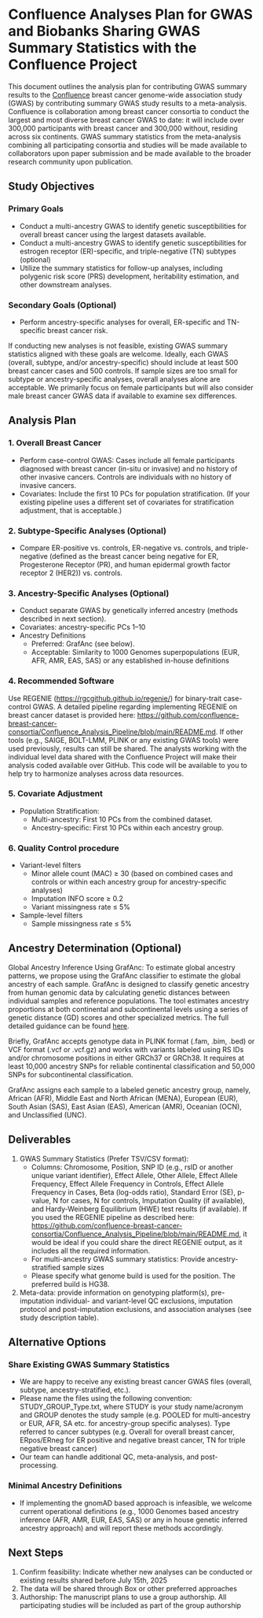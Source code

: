 # Confluence Analyses Plan for GWAS and Biobanks Sharing GWAS Summary Statistics with the Confluence Project

This document outlines the analysis plan for contributing GWAS summary results to the [Confluence](https://dceg.cancer.gov/research/cancer-types/breast-cancer/confluence-project) breast cancer genome-wide association study (GWAS) by contributing summary GWAS study results to a meta-analysis. Confluence is collaboration among breast cancer consortia to conduct the largest and most diverse breast cancer GWAS to date: it will include over 300,000 participants with breast cancer and 300,000 without, residing across six continents. GWAS summary statistics from the meta-analysis combining all participating consortia and studies will be made available to collaborators upon paper submission and be made available to the broader research community upon publication.

## Study Objectives

### Primary Goals

- Conduct a multi-ancestry GWAS to identify genetic susceptibilities for overall breast cancer using the largest datasets available.
- Conduct a multi-ancestry GWAS to identify genetic susceptibilities for estrogen receptor (ER)-specific, and triple-negative (TN) subtypes (optional)
- Utilize the summary statistics for follow-up analyses, including polygenic risk score (PRS) development, heritability estimation, and other downstream analyses.

### Secondary Goals (Optional)

- Perform ancestry-specific analyses for overall, ER-specific and TN-specific breast cancer risk.

If conducting new analyses is not feasible, existing GWAS summary statistics aligned with these goals are welcome. Ideally, each GWAS (overall, subtype, and/or ancestry-specific) should include at least 500 breast cancer cases and 500 controls. If sample sizes are too small for subtype or ancestry-specific analyses, overall analyses alone are acceptable. We primarily focus on female participants but will also consider male breast cancer GWAS data if available to examine sex differences.

## Analysis Plan

### 1. Overall Breast Cancer

- Perform case-control GWAS: Cases include all female participants diagnosed with breast cancer (in-situ or invasive) and no history of other invasive cancers. Controls are individuals with no history of invasive cancers.
- Covariates: Include the first 10 PCs for population stratification. (If your existing pipeline uses a different set of covariates for stratification adjustment, that is acceptable.)

### 2. Subtype-Specific Analyses (Optional)

- Compare ER-positive vs. controls, ER-negative vs. controls, and triple-negative (defined as the breast cancer being negative for ER, Progesterone Receptor (PR), and human epidermal growth factor receptor 2 (HER2)) vs. controls.

### 3. Ancestry-Specific Analyses (Optional)

- Conduct separate GWAS by genetically inferred ancestry (methods described in next section).
- Covariates: ancestry-specific PCs 1–10
- Ancestry Definitions
  - Preferred: GrafAnc (see below).
  - Acceptable: Similarity to 1000 Genomes superpopulations (EUR, AFR, AMR, EAS, SAS) or any established in-house definitions

### 4. Recommended Software

Use REGENIE (https://rgcgithub.github.io/regenie/) for binary-trait case-control GWAS. A detailed pipeline regarding implementing REGENIE on breast cancer dataset is provided here: https://github.com/confluence-breast-cancer-consortia/Confluence_Analysis_Pipeline/blob/main/README.md. If other tools (e.g., SAIGE, BOLT-LMM, PLINK or any existing GWAS tools) were used previously, results can still be shared. The analysts working with the individual level data shared with the Confluence Project will make their analysis coded available over GitHub. This code will be available to you to help try to harmonize analyses across data resources.

### 5. Covariate Adjustment

- Population Stratification:
  - Multi-ancestry: First 10 PCs from the combined dataset.
  - Ancestry-specific: First 10 PCs within each ancestry group.

### 6. Quality Control procedure

- Variant-level filters
  - Minor allele count (MAC) ≥ 30 (based on combined cases and controls or within each ancestry group for ancestry-specific analyses)
  - Imputation INFO score ≥ 0.2
  - Variant missingness rate ≤ 5%
- Sample-level filters
  - Sample missingness rate ≤ 5%

## Ancestry Determination (Optional)

Global Ancestry Inference Using GrafAnc: To estimate global ancestry patterns, we propose using the GrafAnc classifier to estimate the global ancestry of each sample. GrafAnc is designed to classify genetic ancestry from human genomic data by calculating genetic distances between individual samples and reference populations. The tool estimates ancestry proportions at both continental and subcontinental levels using a series of genetic distance (GD) scores and other specialized metrics. The full detailed guidance can be found [here](https://github.com/jimmy-penn/grafanc/blob/master/GrafAncDocumentation.md).

Briefly, GrafAnc accepts genotype data in PLINK format (.fam, .bim, .bed) or VCF format (.vcf or .vcf.gz) and works with variants labeled using RS IDs and/or chromosome positions in either GRCh37 or GRCh38. It requires at least 10,000 ancestry SNPs for reliable continental classification and 50,000 SNPs for subcontinental classification.

GrafAnc assigns each sample to a labeled genetic ancestry group, namely, African (AFR), Middle East and North African (MENA), European (EUR), South Asian (SAS), East Asian (EAS), American (AMR), Oceanian (OCN), and Unclassified (UNC).

## Deliverables

1. GWAS Summary Statistics (Prefer TSV/CSV format):
    - Columns: Chromosome, Position, SNP ID (e.g., rsID or another unique variant identifier), Effect Allele, Other Allele, Effect Allele Frequency, Effect Allele Frequency in Controls, Effect Allele Frequency in Cases, Beta (log-odds ratio), Standard Error (SE), p-value, N for cases, N for controls, Imputation Quality (if available), and Hardy-Weinberg Equilibrium (HWE) test results (if available). If you used the REGENIE pipeline as described here: https://github.com/confluence-breast-cancer-consortia/Confluence_Analysis_Pipeline/blob/main/README.md, it would be ideal if you could share the direct REGENIE output, as it includes all the required information.
    - For multi-ancestry GWAS summary statistics: Provide ancestry-stratified sample sizes
    - Please specify what genome build is used for the position. The preferred build is HG38.
2. Meta-data: provide information on genotyping platform(s), pre-imputation individual- and variant-level QC exclusions, imputation protocol and post-imputation exclusions, and association analyses (see study description table).

## Alternative Options

### Share Existing GWAS Summary Statistics

- We are happy to receive any existing breast cancer GWAS files (overall, subtype, ancestry-stratified, etc.).
- Please name the files using the following convention: STUDY_GROUP_Type.txt, where STUDY is your study name/acronym and GROUP denotes the study sample (e.g. POOLED for multi-ancestry or EUR, AFR, SA etc. for ancestry-group specific analyses). Type referred to cancer subtypes (e.g. Overall for overall breast cancer, ERpos/ERneg for ER positive and negative breast cancer, TN for triple negative breast cancer)
- Our team can handle additional QC, meta-analysis, and post-processing.

### Minimal Ancestry Definitions

- If implementing the gnomAD based approach is infeasible, we welcome current operational definitions (e.g., 1000 Genomes based ancestry inference (AFR, AMR, EUR, EAS, SAS) or any in house genetic inferred ancestry approach) and will report these methods accordingly.

## Next Steps

1. Confirm feasibility: Indicate whether new analyses can be conducted or existing results shared before July 15th, 2025
2. The data will be shared through Box or other preferred approaches
3. Authorship: The manuscript plans to use a group authorship. All participating studies will be included as part of the group authorship
